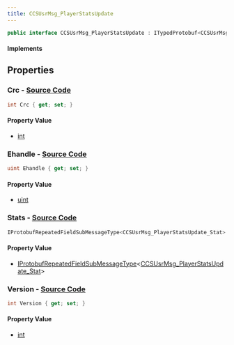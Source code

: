 ```yaml
---
title: CCSUsrMsg_PlayerStatsUpdate
---
```


```csharp
public interface CCSUsrMsg_PlayerStatsUpdate : ITypedProtobuf<CCSUsrMsg_PlayerStatsUpdate>, INativeHandle, INetMessage<CCSUsrMsg_PlayerStatsUpdate>, IDisposable
```

#### Implements

## Properties

### **Crc** - [Source Code](https://github.com/swiftly-solution/swiftlys2/blob/main/managed/src/SwiftlyS2.Generated/Protobufs/Interfaces/CCSUsrMsg_PlayerStatsUpdate.cs#L27)

```csharp
int Crc { get; set; }
```

#### Property Value

- [int](https://learn.microsoft.com/dotnet/api/system.int32)

### **Ehandle** - [Source Code](https://github.com/swiftly-solution/swiftlys2/blob/main/managed/src/SwiftlyS2.Generated/Protobufs/Interfaces/CCSUsrMsg_PlayerStatsUpdate.cs#L24)

```csharp
uint Ehandle { get; set; }
```

#### Property Value

- [uint](https://learn.microsoft.com/dotnet/api/system.uint32)

### **Stats** - [Source Code](https://github.com/swiftly-solution/swiftlys2/blob/main/managed/src/SwiftlyS2.Generated/Protobufs/Interfaces/CCSUsrMsg_PlayerStatsUpdate.cs#L21)

```csharp
IProtobufRepeatedFieldSubMessageType<CCSUsrMsg_PlayerStatsUpdate_Stat> Stats { get; }
```

#### Property Value

- [IProtobufRepeatedFieldSubMessageType](/docs/api/shared/netmessages/iprotobufrepeatedfieldsubmessagetype-1)<[CCSUsrMsg_PlayerStatsUpdate_Stat](/docs/api/shared/protobufdefinitions/ccsusrmsg_playerstatsupdate_stat)>

### **Version** - [Source Code](https://github.com/swiftly-solution/swiftlys2/blob/main/managed/src/SwiftlyS2.Generated/Protobufs/Interfaces/CCSUsrMsg_PlayerStatsUpdate.cs#L18)

```csharp
int Version { get; set; }
```

#### Property Value

- [int](https://learn.microsoft.com/dotnet/api/system.int32)

